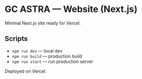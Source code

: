 # GC ASTRA — Website (Next.js)

Minimal Next.js site ready for Vercel.

## Scripts
- `npm run dev` — local dev
- `npm run build` — production build
- `npm run start` — run production server

Deployed on Vercel.
